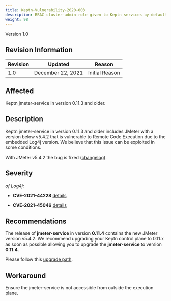 ```yaml
---
title: Keptn-Vulnerability-2020-003
description: RBAC cluster-admin role given to Keptn services by default
weight: 98
---
```


Version 1.0

## Revision Information 

| Revision |    Updated   |     Reason     |
|----------|:------------:|:--------------:|
| 1.0      | December 22, 2021 | Initial Reason |

## Affected

Keptn jmeter-service in version 0.11.3 and older.

## Description

Keptn jmeter-service in version 0.11.3 and older includes JMeter with a version below v5.4.2 that is vulnerable to Remote Code Execution due to the embedded Log4j version. We believe that this issue can be exploited in some conditions.

With JMeter v5.4.2 the bug is fixed ([changelog](https://jmeter.apache.org/changes.html)).

## Severity

*of Log4j:*

  * **CVE-2021-44228** [details](https://nvd.nist.gov/vuln/detail/CVE-2021-44228)

  * **CVE-2021-45046** [details](https://nvd.nist.gov/vuln/detail/CVE-2021-45046)

## Recommendations

The release of **jmeter-service** in version **0.11.4** contains the new JMeter version v5.4.2. We recommend upgrading your Keptn control plane to 0.11.x as soon as possible allowing you to upgrade the **jmeter-service** to version **0.11.4**.

Please follow this [upgrade path](https://keptn.sh/docs/0.11.x/operate/upgrade/#upgrade-from-keptn-0-11-x-to-keptn-0-11-4).

## Workaround

Ensure the jmeter-service is not accessible from outside the execution plane.

